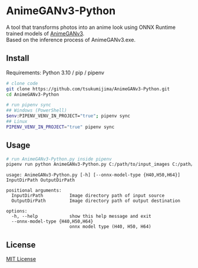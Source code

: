 
# AnimeGANv3-Python

A tool that transforms photos into an anime look using ONNX Runtime trained models of [AnimeGANv3](https://github.com/TachibanaYoshino/AnimeGANv3).  
Based on the inference process of AnimeGANv3.exe.

## Install

Requirements: Python 3.10 / pip / pipenv

```bash
# clone code
git clone https://github.com/tsukumijima/AnimeGANv3-Python.git
cd AnimeGANv3-Python

# run pipenv sync
## Windows (PowerShell)
$env:PIPENV_VENV_IN_PROJECT="true"; pipenv sync
## Linux
PIPENV_VENV_IN_PROJECT="true" pipenv sync
```

## Usage

```bash
# run AnimeGANv3-Python.py inside pipenv
pipenv run python AnimeGANv3-Python.py C:/path/to/input_images C:/path/to/output_images --onnx-model-type H40
```

```
usage: AnimeGANv3-Python.py [-h] [--onnx-model-type {H40,H50,H64}] InputDirPath OutputDirPath

positional arguments:
  InputDirPath          Image directory path of input source
  OutputDirPath         Image directory path of output destination

options:
  -h, --help            show this help message and exit
  --onnx-model-type {H40,H50,H64}
                        onnx model type (H40, H50, H64)
```

## License

[MIT License](License.txt)
